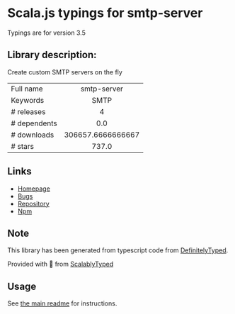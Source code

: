 
# Scala.js typings for smtp-server

Typings are for version 3.5

## Library description:
Create custom SMTP servers on the fly

|                    |                 |
| ------------------ | :-------------: |
| Full name          | smtp-server |
| Keywords           | SMTP |
| # releases         | 4 |
| # dependents       | 0.0 |
| # downloads        | 306657.6666666667 |
| # stars            | 737.0 |

## Links
- [Homepage](https://github.com/andris9/smtp-server#readme)
- [Bugs](https://github.com/andris9/smtp-server/issues)
- [Repository](https://github.com/andris9/smtp-server)
- [Npm](https://www.npmjs.com/package/smtp-server)
    


## Note
This library has been generated from typescript code from [DefinitelyTyped](https://definitelytyped.org).

Provided with :purple_heart: from [ScalablyTyped](https://github.com/oyvindberg/ScalablyTyped)

## Usage
See [the main readme](../../readme.md) for instructions.


